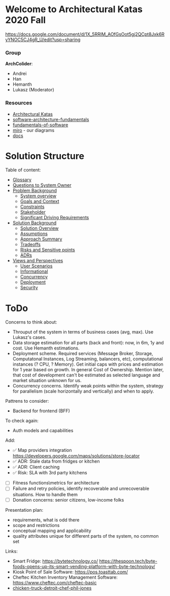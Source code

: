 # Welcome to Architectural Katas 2020 Fall

https://docs.google.com/document/d/1X_5RRIM_AOfGsOot5gj2QCpt8Jxk6RyYNOC5CJ4gR_U/edit?usp=sharing

### Group

**ArchColider**:
- Andrei
- Han
- Hemanth
- Lukasz (Moderator)

### Resources

- [Architectural Katas](https://learning.oreilly.com/live-training/courses/architectural-katas/0636920458463/)
- [software-architecture-fundamentals](https://learning.oreilly.com/videos/software-architecture-fundamentals/9781491998991?autoplay=false)
- [fundamentals-of-software](https://learning.oreilly.com/library/view/fundamentals-of-software/9781492043447/)
- [miro](https://miro.com/app/board/o9J_kh8andQ=/) - our diagrams
- [docs](https://docs.google.com/document/d/1SML3n4JbpZV2PSLRpjaCvBvyUMVsFwlqAQF3VKd_oPU/edit)

# Solution Structure

Table of content: 
- [Glossary](Glossary.md)
- [Questions to System Owner](Questions.md)
- [Problem Background](1.ProblemBackground/Readme.md)
	- [System overview](1.ProblemBackground/BusinessGoalAndScope.md)
	- [Goals and Context](1.ProblemBackground/FunctionalRequirements.md)
	- [Constraints](1.ProblemBackground/Constraints.md)
	- [Stakeholder](1.ProblemBackground/Stakeholders.md)
	- [Significant Driving Requirements](1.ProblemBackground/BusinessDrivers.md)
- [Solution Background](2.SolutionBackground/Readme.md)
	- [Solution Overview](2.SolutionBackground/SolutionOverview.md)
	- [Assumptions](2.SolutionBackground/Assumptions.md)
	- [Approach Summary](2.SolutionBackground/SystemAppoach.md)
	- [Tradeoffs](2.SolutionBackground/Tradeoffs.md)
	- [Risks and Sensitive points](2.SolutionBackground/RisksAndSensitivePoints.md)
	- [ADRs](4.ADRs/)
- [Views and Perspectives](3.ViewsAndPerspectives/Readme.md)
	- [User Scenarios](3.ViewsAndPerspectives/UserScenariosPerspective.md)
	- [Informational](3.ViewsAndPerspectives/InformationModels.md) 
	- [Concurrency](3.ViewsAndPerspectives/Concurrency.md)
	- [Deployment](3.ViewsAndPerspectives/DeploymentView.md)
	- [Security](3.ViewsAndPerspectives/Security.md)

# ToDo 

Concerns to think about: 
- Throuput of the system in terms of business cases (avg, max). Use Lukasz's cases.
- Data storage estimation for all parts (back and front): now, in 6m, 1y and cost. Use Hemanth estimations. 
- Deployment scheme. Required services (Message Broker, Storage, Computatonal Instances, Log Streaming, balancers, etc), computational instances (? CPU, ? Memory). Get initial caps with prices and estimation for 1 year based on growth. In general Cost of Ownership. Mention later, that cost of development can't be estimated as selected language and market situation unknown for us. 
- Concurrency concerns. Identify weak points within the system, strategy for parallelism (scale horizontally and vertically) and when to apply. 

Pattrens to consider: 
- Backend for frontend (BFF)

To check again: 
- Auth models and capabilities 

Add: 
- ✅ Map providers integration https://developers.google.com/maps/solutions/store-locator 
- ✅ ADR: Stale data from fridges or kitchen 
- ✅ ADR: Client caching 
- ✅ Risk: SLA with 3rd party kitchens 
- [ ] Fitness functions\metrics for architecture 
- [ ] Failure and retry policies, identify recoverable and unrecoverable situations. How to handle them
- [ ] Donation concerns: senior citizens, low-income folks

Presentation plan: 
- requirements, what is odd there 
- scope and restrictions 
- conceptual mapping and applicability 
- quality attributes unique for different parts of the system, no common set 

Links: 
- Smart Fridge: https://bytetechnology.co/ https://thespoon.tech/byte-foods-opens-up-its-smart-vending-platform-with-byte-technology/
- Kiosk Point of Sale Software: https://pos.toasttab.com/
- Cheftec Kitchen Inventory Management Software: https://www.cheftec.com/cheftec-basic
- [chicken-truck-detroit-chef-phil-jones](https://eu.freep.com/story/entertainment/dining/mark-kurlyandchik/2020/06/11/chicken-truck-detroit-chef-phil-jones/5342730002/)
